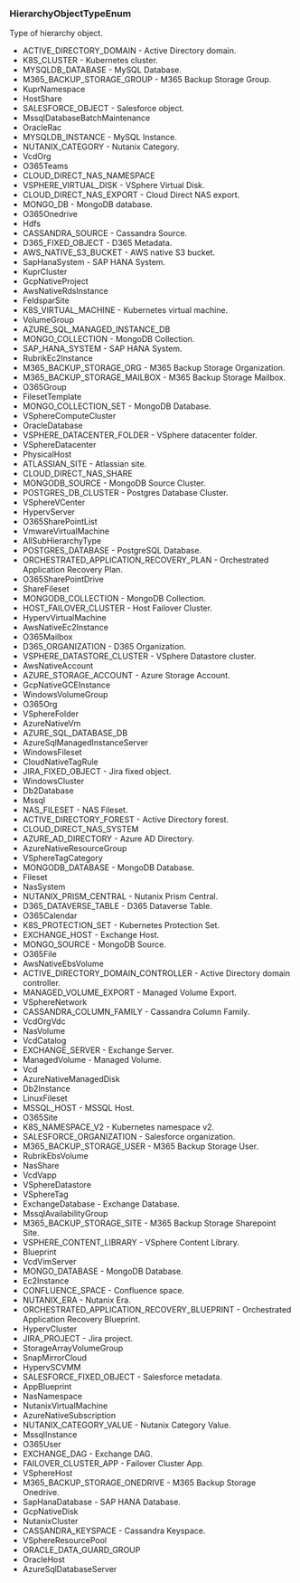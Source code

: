### HierarchyObjectTypeEnum
Type of hierarchy object.

- ACTIVE_DIRECTORY_DOMAIN - Active Directory domain.
- K8S_CLUSTER - Kubernetes cluster.
- MYSQLDB_DATABASE - MySQL Database.
- M365_BACKUP_STORAGE_GROUP - M365 Backup Storage Group.
- KuprNamespace
- HostShare
- SALESFORCE_OBJECT - Salesforce object.
- MssqlDatabaseBatchMaintenance
- OracleRac
- MYSQLDB_INSTANCE - MySQL Instance.
- NUTANIX_CATEGORY - Nutanix Category.
- VcdOrg
- O365Teams
- CLOUD_DIRECT_NAS_NAMESPACE
- VSPHERE_VIRTUAL_DISK - VSphere Virtual Disk.
- CLOUD_DIRECT_NAS_EXPORT - Cloud Direct NAS export.
- MONGO_DB - MongoDB database.
- O365Onedrive
- Hdfs
- CASSANDRA_SOURCE - Cassandra Source.
- D365_FIXED_OBJECT - D365 Metadata.
- AWS_NATIVE_S3_BUCKET - AWS native S3 bucket.
- SapHanaSystem - SAP HANA System.
- KuprCluster
- GcpNativeProject
- AwsNativeRdsInstance
- FeldsparSite
- K8S_VIRTUAL_MACHINE - Kubernetes virtual machine.
- VolumeGroup
- AZURE_SQL_MANAGED_INSTANCE_DB
- MONGO_COLLECTION - MongoDB Collection.
- SAP_HANA_SYSTEM - SAP HANA System.
- RubrikEc2Instance
- M365_BACKUP_STORAGE_ORG - M365 Backup Storage Organization.
- M365_BACKUP_STORAGE_MAILBOX - M365 Backup Storage Mailbox.
- O365Group
- FilesetTemplate
- MONGO_COLLECTION_SET - MongoDB Database.
- VSphereComputeCluster
- OracleDatabase
- VSPHERE_DATACENTER_FOLDER - VSphere datacenter folder.
- VSphereDatacenter
- PhysicalHost
- ATLASSIAN_SITE - Atlassian site.
- CLOUD_DIRECT_NAS_SHARE
- MONGODB_SOURCE - MongoDB Source Cluster.
- POSTGRES_DB_CLUSTER - Postgres Database Cluster.
- VSphereVCenter
- HypervServer
- O365SharePointList
- VmwareVirtualMachine
- AllSubHierarchyType
- POSTGRES_DATABASE - PostgreSQL Database.
- ORCHESTRATED_APPLICATION_RECOVERY_PLAN - Orchestrated Application Recovery Plan.
- O365SharePointDrive
- ShareFileset
- MONGODB_COLLECTION - MongoDB Collection.
- HOST_FAILOVER_CLUSTER - Host Failover Cluster.
- HypervVirtualMachine
- AwsNativeEc2Instance
- O365Mailbox
- D365_ORGANIZATION - D365 Organization.
- VSPHERE_DATASTORE_CLUSTER - VSphere Datastore cluster.
- AwsNativeAccount
- AZURE_STORAGE_ACCOUNT - Azure Storage Account.
- GcpNativeGCEInstance
- WindowsVolumeGroup
- O365Org
- VSphereFolder
- AzureNativeVm
- AZURE_SQL_DATABASE_DB
- AzureSqlManagedInstanceServer
- WindowsFileset
- CloudNativeTagRule
- JIRA_FIXED_OBJECT - Jira fixed object.
- WindowsCluster
- Db2Database
- Mssql
- NAS_FILESET - NAS Fileset.
- ACTIVE_DIRECTORY_FOREST - Active Directory forest.
- CLOUD_DIRECT_NAS_SYSTEM
- AZURE_AD_DIRECTORY - Azure AD Directory.
- AzureNativeResourceGroup
- VSphereTagCategory
- MONGODB_DATABASE - MongoDB Database.
- Fileset
- NasSystem
- NUTANIX_PRISM_CENTRAL - Nutanix Prism Central.
- D365_DATAVERSE_TABLE - D365 Dataverse Table.
- O365Calendar
- K8S_PROTECTION_SET - Kubernetes Protection Set.
- EXCHANGE_HOST - Exchange Host.
- MONGO_SOURCE - MongoDB Source.
- O365File
- AwsNativeEbsVolume
- ACTIVE_DIRECTORY_DOMAIN_CONTROLLER - Active Directory domain controller.
- MANAGED_VOLUME_EXPORT - Managed Volume Export.
- VSphereNetwork
- CASSANDRA_COLUMN_FAMILY - Cassandra Column Family.
- VcdOrgVdc
- NasVolume
- VcdCatalog
- EXCHANGE_SERVER - Exchange Server.
- ManagedVolume - Managed Volume.
- Vcd
- AzureNativeManagedDisk
- Db2Instance
- LinuxFileset
- MSSQL_HOST - MSSQL Host.
- O365Site
- K8S_NAMESPACE_V2 - Kubernetes namespace v2.
- SALESFORCE_ORGANIZATION - Salesforce organization.
- M365_BACKUP_STORAGE_USER - M365 Backup Storage User.
- RubrikEbsVolume
- NasShare
- VcdVapp
- VSphereDatastore
- VSphereTag
- ExchangeDatabase - Exchange Database.
- MssqlAvailabilityGroup
- M365_BACKUP_STORAGE_SITE - M365 Backup Storage Sharepoint Site.
- VSPHERE_CONTENT_LIBRARY - VSphere Content Library.
- Blueprint
- VcdVimServer
- MONGO_DATABASE - MongoDB Database.
- Ec2Instance
- CONFLUENCE_SPACE - Confluence space.
- NUTANIX_ERA - Nutanix Era.
- ORCHESTRATED_APPLICATION_RECOVERY_BLUEPRINT - Orchestrated Application Recovery Blueprint.
- HypervCluster
- JIRA_PROJECT - Jira project.
- StorageArrayVolumeGroup
- SnapMirrorCloud
- HypervSCVMM
- SALESFORCE_FIXED_OBJECT - Salesforce metadata.
- AppBlueprint
- NasNamespace
- NutanixVirtualMachine
- AzureNativeSubscription
- NUTANIX_CATEGORY_VALUE - Nutanix Category Value.
- MssqlInstance
- O365User
- EXCHANGE_DAG - Exchange DAG.
- FAILOVER_CLUSTER_APP - Failover Cluster App.
- VSphereHost
- M365_BACKUP_STORAGE_ONEDRIVE - M365 Backup Storage Onedrive.
- SapHanaDatabase - SAP HANA Database.
- GcpNativeDisk
- NutanixCluster
- CASSANDRA_KEYSPACE - Cassandra Keyspace.
- VSphereResourcePool
- ORACLE_DATA_GUARD_GROUP
- OracleHost
- AzureSqlDatabaseServer
